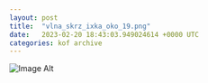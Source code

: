 ```yaml
---
layout:	post
title:	"vlna_skrz_ixka_oko_19.png"
date:	2023-02-20 18:43:03.949024614 +0000 UTC
categories:	kof archive
---
```


![Image Alt](https://k0f.github.io/assets/vlna_skrz_ixka_oko_19.png)